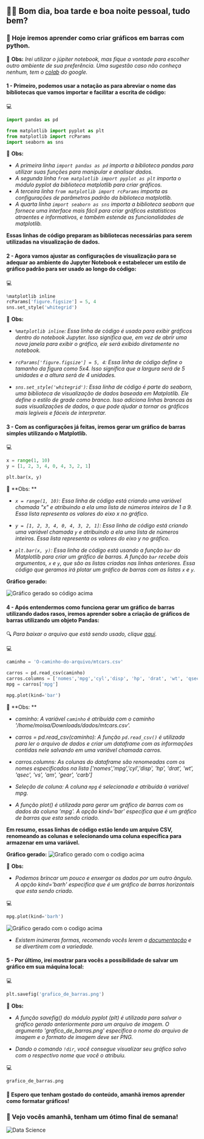 ## 👨‍💼 Bom dia, boa tarde e boa noite pessoal, tudo bem?

### 🍁 Hoje iremos aprender como criar gráficos em barras com python.

📝 **Obs:** _Irei utilizar o júpiter notebook, mas fique a vontade para escolher outro ambiente de sua preferência. Uma sugestão caso não conheça nenhum, tem o [colab](https://colab.research.google.com/) do google._

#### 1 - Primeiro, podemos usar a notação as para abreviar o nome das bibliotecas que vamos importar e facilitar a escrita de código:

:computer:
```py
import pandas as pd

from matplotlib import pyplot as plt
from matplotlib import rcParams
import seaborn as sns
```

📝 **Obs:** 
- _A primeira linha `import pandas as pd` importa a biblioteca pandas para utilizar suas funções para manipular e analisar dados._
- _A segunda linha `from matplotlib import pyplot as plt` importa o módulo pyplot da biblioteca matplotlib para criar gráficos._
- _A terceira linha `from matplotlib import rcParams` importa as configurações de parâmetros padrão da biblioteca matplotlib._
- _A quarta linha `import seaborn as sns` importa a biblioteca seaborn que fornece uma interface mais fácil para criar gráficos estatísticos atraentes e informativos, e também estende as funcionalidades de matplotlib._

**Essas linhas de código preparam as bibliotecas necessárias para serem utilizadas na visualização de dados.**



#### 2 - Agora vamos ajustar as configurações de visualização para se adequar ao ambiente do Jupyter Notebook e estabelecer um estilo de gráfico padrão para ser usado ao longo do código:

:computer:
```py
%matplotlib inline
rcParams['figure.figsize'] = 5, 4
sns.set_style('whitegrid')
```

📝 **Obs:** 
- _`%matplotlib inline`: Essa linha de código é usada para exibir gráficos dentro do notebook Jupyter. Isso significa que, em vez de abrir uma nova janela para exibir o gráfico, ele será exibido diretamente no notebook._

- _`rcParams['figure.figsize'] = 5, 4`: Essa linha de código define o tamanho da figura como 5x4. Isso significa que a largura será de 5 unidades e a altura será de 4 unidades._

- _`sns.set_style('whitegrid')`: Essa linha de código é parte do seaborn, uma biblioteca de visualização de dados baseada em Matplotlib. Ele define o estilo de grade como branco. Isso adiciona linhas brancas às suas visualizações de dados, o que pode ajudar a tornar os gráficos mais legíveis e fáceis de interpretar._


#### 3 - Com as configurações já feitas, iremos gerar um gráfico de barras simples utilizando o Matplotlib. 

:computer:
```py
x = range(1, 10)
y = [1, 2, 3, 4, 0, 4, 3, 2, 1]

plt.bar(x, y)
```

📝 **Obs: **
- _`x = range(1, 10)`: Essa linha de código está criando uma variável chamada "x" e atribuindo a ela uma lista de números inteiros de 1 a 9. Essa lista representa os valores do eixo x no gráfico._

- _`y = [1, 2, 3, 4, 0, 4, 3, 2, 1]`: Essa linha de código está criando uma variável chamada `y` e atribuindo a ela uma lista de números inteiros. Essa lista representa os valores do eixo y no gráfico._

- _`plt.bar(x, y)`: Essa linha de código está usando a função `bar` do Matplotlib para criar um gráfico de barras. A função `bar` recebe dois argumentos, `x` e `y`, que são as listas criadas nas linhas anteriores. Essa código que geramos irá plotar um gráfico de barras com as listas `x` e `y`._

**Gráfico gerado:**

![Gráfico gerado so código acima](https://github.com/moises-creator/studying_data_science/blob/main/data_science_basic_training/chapter_two/imagem3.png?raw=true)


#### 4 - Após entendermos como funciona gerar um gráfico de barras utilizando dados rasos, iremos aprender sobre a criação de gráficos de barras utilizando um objeto Pandas:

🔍 _Para baixar o arquivo que está sendo usado, clique [aqui](https://drive.google.com/file/d/1Z_B_nGM7O_YfNvtDYLL0PlBHzOX_WmSG/view?usp=sharing)._

:computer:
```py
caminho = 'O-caminho-do-arquivo/mtcars.csv'

carros = pd.read_csv(caminho)
carros.columns = ['nomes','mpg','cyl','disp', 'hp', 'drat', 'wt', 'qsec', 'vs', 'am', 'gear', 'carb']
mpg = carros['mpg']

mpg.plot(kind='bar')
```

📝 **Obs: **
- _caminho: A variável `caminho` é atribuída com o caminho '/home/moisa/Downloads/dados/mtcars.csv'._

- _carros = pd.read_csv(caminho): A função `pd.read_csv()` é utilizada para ler o arquivo de dados e criar um dataframe com as informações contidas nele salvando em uma variável chamada carros._

- _carros.columns: As colunas do dataframe são renomeadas com os nomes especificados na lista ['nomes','mpg','cyl','disp', 'hp', 'drat', 'wt', 'qsec', 'vs', 'am', 'gear', 'carb']_

- _Seleção de coluna: A coluna `mpg` é selecionada e atribuída à variável mpg._

- _A função plot() é utilizada para gerar um gráfico de barras com os dados da coluna 'mpg'. A opção kind='bar' especifica que é um gráfico de barras que esta sendo criado._

**Em resumo, essas linhas de código estão lendo um arquivo CSV, renomeando as colunas e selecionando uma coluna específica para armazenar em uma variável.**

**Gráfico gerado:**
![Grafico gerado com o codigo acima](https://github.com/moises-creator/studying_data_science/blob/main/data_science_basic_training/chapter_two/imagem4.png?raw=true)

📝 **Obs:**
- _Podemos brincar um pouco e enxergar os dados por um outro ângulo. A opção kind='barh' especifica que é um gráfico de barras horizontais que esta sendo criado._

:computer:
```py
mpg.plot(kind='barh')
```

![Gráfico gerado com o codigo acima](https://github.com/moises-creator/studying_data_science/blob/main/data_science_basic_training/chapter_two/imagem5.png?raw=true)

- _Existem inúmeras formas, recomendo vocês lerem a [documentação](https://pandas.pydata.org/docs/reference/api/pandas.DataFrame.plot.html) e se divertirem com a variedade._

#### 5 - Por último, irei mostrar para vocês a possibilidade de salvar um gráfico em sua máquina local:

:computer:
```py
plt.savefig('grafico_de_barras.png')
```

📝 **Obs:**
- _A função savefig() do módulo pyplot (plt) é utilizada para salvar o gráfico gerado anteriormente para um arquivo de imagem. O argumento 'grafico_de_barras.png' especifica o nome do arquivo de imagem e o formato de imagem deve ser PNG._

- _Dando o comando `!dir`, você consegue visualizar seu gráfico salvo com o respectivo nome que você o atribuiu._

:computer:
```py
grafico_de_barras.png
```

#### 🌊 Espero que tenham gostado do conteúdo, amanhã iremos aprender como formatar gráficos!

### 🚀 Vejo vocês amanhã, tenham um ótimo final de semana!

![Data Science](https://media.licdn.com/dms/image/C4D12AQGD_su1k14bYA/article-cover_image-shrink_600_2000/0/1583217311227?e=2147483647&v=beta&t=s_7cvkGjyfNTp2x6mnsiPFUfbPhWyvnMIavE_na62bE)
